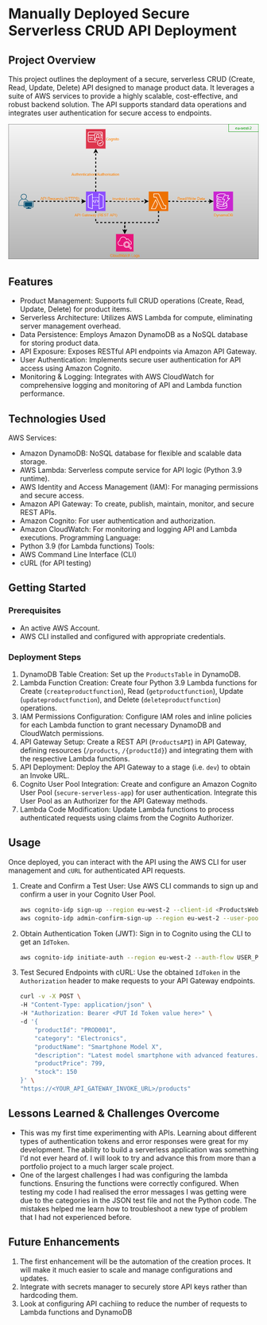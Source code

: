 # Manually Deployed Secure Serverless CRUD API Deployment

## Project Overview
This project outlines the deployment of a secure, serverless CRUD (Create, Read, Update, Delete) API designed to manage product data. It leverages a suite of AWS services to provide a highly scalable, cost-effective, and robust backend solution. The API supports standard data operations and integrates user authentication for secure access to endpoints.

![Architectural Diagram](docs/architectural-diagram.png)

## Features

* Product Management: Supports full CRUD operations (Create, Read, Update, Delete) for product items.
* Serverless Architecture: Utilizes AWS Lambda for compute, eliminating server management overhead.
* Data Persistence: Employs Amazon DynamoDB as a NoSQL database for storing product data.
* API Exposure: Exposes RESTful API endpoints via Amazon API Gateway.
* User Authentication: Implements secure user authentication for API access using Amazon Cognito.
* Monitoring & Logging: Integrates with AWS CloudWatch for comprehensive logging and monitoring of API and Lambda function performance.

## Technologies Used
AWS Services:
 - Amazon DynamoDB: NoSQL database for flexible and scalable data storage.
 - AWS Lambda: Serverless compute service for API logic (Python 3.9 runtime).
 - AWS Identity and Access Management (IAM): For managing permissions and secure access.
 - Amazon API Gateway: To create, publish, maintain, monitor, and secure REST APIs.
 - Amazon Cognito: For user authentication and authorization.
 - Amazon CloudWatch: For monitoring and logging API and Lambda executions.
Programming Language:
 - Python 3.9 (for Lambda functions)
Tools:
 - AWS Command Line Interface (CLI)
 - cURL (for API testing)

## Getting Started

### Prerequisites 
* An active AWS Account.
* AWS CLI installed and configured with appropriate credentials.

### Deployment Steps

1. DynamoDB Table Creation: Set up the `ProductsTable` in DynamoDB.
2. Lambda Function Creation: Create four Python 3.9 Lambda functions for Create (`createproductfunction`), Read (`getproductfunction`), Update (`updateproductfunction`), and Delete (`deleteproductfunction`) operations.
3. IAM Permissions Configuration: Configure IAM roles and inline policies for each Lambda function to grant necessary DynamoDB and CloudWatch permissions.
4. API Gateway Setup: Create a REST API (`ProductsAPI`) in API Gateway, defining resources (`/products`, `/{productId}`) and integrating them with the respective Lambda functions.
5. API Deployment: Deploy the API Gateway to a stage (i.e. `dev`) to obtain an Invoke URL.
6. Cognito User Pool Integration: Create and configure an Amazon Cognito User Pool (`secure-serverless-app`) for user authentication. Integrate this User Pool as an Authorizer for the API Gateway methods.
7. Lambda Code Modification: Update Lambda functions to process authenticated requests using claims from the Cognito Authorizer.

## Usage 
Once deployed, you can interact with the API using the AWS CLI for user management and `cURL` for authenticated API requests.

1.  Create and Confirm a Test User: Use AWS CLI commands to sign up and confirm a user in your Cognito User Pool.
    ```bash
    aws cognito-idp sign-up --region eu-west-2 --client-id <ProductsWebAppClient Client ID> --username testuser --password MySecurePass1! --user-attributes Name="email",Value="testuser@example.com"
    aws cognito-idp admin-confirm-sign-up --region eu-west-2 --user-pool-id <COGNITO_USER_POOL_ID> --username testuser
    ```
2.  Obtain Authentication Token (JWT): Sign in to Cognito using the CLI to get an `IdToken`.
    ```bash
    aws cognito-idp initiate-auth --region eu-west-2 --auth-flow USER_PASSWORD_AUTH --client-id <APP_Client_ID> --auth-parameters USERNAME=testuser,PASSWORD=MySecurePass1!
    ```
3.  Test Secured Endpoints with cURL: Use the obtained `IdToken` in the `Authorization` header to make requests to your API Gateway endpoints.
    ```bash
    curl -v -X POST \
    -H "Content-Type: application/json" \
    -H "Authorization: Bearer <PUT Id Token value here>" \
    -d '{
        "productId": "PROD001",
        "category": "Electronics",
        "productName": "Smartphone Model X",
        "description": "Latest model smartphone with advanced features.",
        "productPrice": 799,
        "stock": 150
    }' \
    "https://<YOUR_API_GATEWAY_INVOKE_URL>/products"
    ```

## Lessons Learned & Challenges Overcome

- This was my first time experimenting with APIs. Learning about different types of authentication tokens and error responses were great for my development. The ability to build a serverless application was something I'd not ever heard of. I will look to try and advance this from more than a portfolio project to a much larger scale project.
- One of the largest challenges I had was configuring the lambda functions. Ensuring the functions were correctly configured. When testing my code I had realised the error messages I was getting were due to the categories in the JSON test file and not the Python code. The mistakes helped me learn how to troubleshoot a new type of problem that I had not experienced before. 

## Future Enhancements

1. The first enhancement will be the automation of the creation proces. It will make it much easier to scale and manage configurations and updates.
2. Integrate with secrets manager to securely store API keys rather than hardcoding them.
3. Look at configuring API cachiing to reduce the number of requests to Lambda functions and DynamoDB

